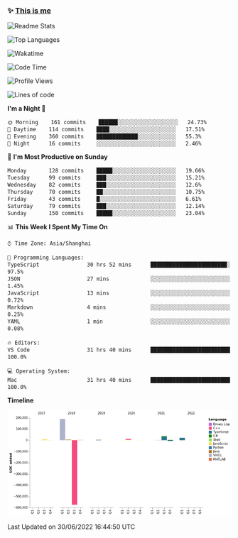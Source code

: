 <!--

**icyzeroice/icyzeroice** is a ✨ _special_ ✨ repository because its `README.md` (this file) appears on your GitHub profile.

Here are some ideas to get you started:

- 🔭 I’m currently working on ...
- 🌱 I’m currently learning ...
- 👯 I’m looking to collaborate on ...
- 🤔 I’m looking for help with ...
- 💬 Ask me about ...
- 📫 How to reach me: ...
- 😄 Pronouns: ...
- ⚡ Fun fact: ...

-->

### ✨ [This is me](https://shakugan.fandom.com/wiki/Serment)

![Readme Stats](https://github-readme-stats.vercel.app/api?username=icyzeroice)

![Top Languages](https://github-readme-stats.vercel.app/api/top-langs/?username=icyzeroice&exclude_repo=scutie2015-digimon&layout=compact&langs_count=5)

![Wakatime](https://github-readme-stats.vercel.app/api/wakatime?username=icyzeroice)

<!--START_SECTION:waka-->
![Code Time](http://img.shields.io/badge/Code%20Time-0%20secs-blue)

![Profile Views](http://img.shields.io/badge/Profile%20Views-0-blue)

![Lines of code](https://img.shields.io/badge/From%20Hello%20World%20I%27ve%20Written--294%20Thousand%20lines%20of%20code-blue)

**I'm a Night 🦉** 

```text
🌞 Morning    161 commits    ██████░░░░░░░░░░░░░░░░░░░   24.73% 
🌆 Daytime    114 commits    ████░░░░░░░░░░░░░░░░░░░░░   17.51% 
🌃 Evening    360 commits    █████████████░░░░░░░░░░░░   55.3% 
🌙 Night      16 commits     ░░░░░░░░░░░░░░░░░░░░░░░░░   2.46%

```
📅 **I'm Most Productive on Sunday** 

```text
Monday       128 commits    █████░░░░░░░░░░░░░░░░░░░░   19.66% 
Tuesday      99 commits     ███░░░░░░░░░░░░░░░░░░░░░░   15.21% 
Wednesday    82 commits     ███░░░░░░░░░░░░░░░░░░░░░░   12.6% 
Thursday     70 commits     ██░░░░░░░░░░░░░░░░░░░░░░░   10.75% 
Friday       43 commits     █░░░░░░░░░░░░░░░░░░░░░░░░   6.61% 
Saturday     79 commits     ███░░░░░░░░░░░░░░░░░░░░░░   12.14% 
Sunday       150 commits    █████░░░░░░░░░░░░░░░░░░░░   23.04%

```


📊 **This Week I Spent My Time On** 

```text
⌚︎ Time Zone: Asia/Shanghai

💬 Programming Languages: 
TypeScript               30 hrs 52 mins      ████████████████████████░   97.5% 
JSON                     27 mins             ░░░░░░░░░░░░░░░░░░░░░░░░░   1.45% 
JavaScript               13 mins             ░░░░░░░░░░░░░░░░░░░░░░░░░   0.72% 
Markdown                 4 mins              ░░░░░░░░░░░░░░░░░░░░░░░░░   0.25% 
YAML                     1 min               ░░░░░░░░░░░░░░░░░░░░░░░░░   0.08%

🔥 Editors: 
VS Code                  31 hrs 40 mins      █████████████████████████   100.0%

💻 Operating System: 
Mac                      31 hrs 40 mins      █████████████████████████   100.0%

```

**Timeline**

![Chart not found](https://raw.githubusercontent.com/icyzeroice/icyzeroice/main/charts/bar_graph.png) 


 Last Updated on 30/06/2022 16:44:50 UTC
<!--END_SECTION:waka-->

<!--

### Related
- https://github.com/abhisheknaiidu/awesome-github-profile-readme
- https://github.com/coderjojo/creative-profile-readme
- https://github.com/elangosundar/awesome-README-templates
- https://github.com/durgeshsamariya/awesome-github-profile-readme-templates
- https://github.com/anmol098/waka-readme-stats

-->

